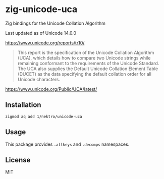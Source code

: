 # zig-unicode-uca

Zig bindings for the Unicode Collation Algorithm

Last updated as of Unicode 14.0.0

https://www.unicode.org/reports/tr10/

> This report is the specification of the Unicode Collation Algorithm (UCA), which details how to compare two Unicode strings while remaining conformant to the requirements of the Unicode Standard. The UCA also supplies the Default Unicode Collation Element Table (DUCET) as the data specifying the default collation order for all Unicode characters.

https://www.unicode.org/Public/UCA/latest/

## Installation
```
zigmod aq add 1/nektro/unicode-uca
```

## Usage
This package provides `.allkeys` and `.decomps` namespaces.

## License
MIT
